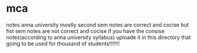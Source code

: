 # mca
notes
anna university 
mostly second sem notes are correct and cocise 
but fist sem notes are not correct and cocise if you have the consise notes(according to anna university syllabus) uploade it in this directory 
that going to be used for thousand of students!!!!!!!
